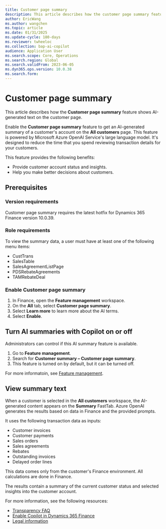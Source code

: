 ```yaml
---
title: Customer page summary
description: This article describes how the customer page summary feature shows AI-generated text on the customer page.
author: EricWang
ms.author: wangchen
ms.topic: article
ms.date: 01/31/2025
ms.update-cycle: 180-days
ms.reviewer: twheeloc
ms.collection: bap-ai-copilot
audience: Application User
ms.search.scope: Core, Operations
ms.search.region: Global
ms.search.validFrom: 2023-06-05
ms.dyn365.ops.version: 10.0.38
ms.search.form:    
---
```


# Customer page summary

This article describes how the **Customer page summary** feature shows AI-generated text on the customer page.

Enable the **Customer page summary** feature to get an AI-generated summary of a customer's account on the **All customers** page. This feature is powered by Microsoft Azure OpenAI Service's large language model. It's designed to reduce the time that you spend reviewing transaction details for your customers.

This feature provides the following benefits:

- Provide customer account status and insights.
- Help you make better decisions about customers.

## Prerequisites

### Version requirements

Customer page summary requires the latest hotfix for Dynamics 365 Finance version 10.0.39.

### Role requirements

To view the summary data, a user must have at least one of the following menu items:

- CustTrans
- SalesTable
- SalesAgreementListPage
- PDSRebateAgreements
- TAMRebateDeal

### Enable Customer page summary

1. In Finance, open the **Feature management** workspace.
1. On the **All** tab, select **Customer page summary**.
1. Select **Learn more** to learn more about the AI terms.
1. Select **Enable**.

## Turn AI summaries with Copilot on or off

Administrators can control if this AI summary feature is available. 
1. Go to **Feature management**.
2. Search for **Customer summary – Customer page summary**.
3. This feature is turned on by default, but it can be turned off.

For more informatoin, see [Feature management](../../fin-ops-core/fin-ops/get-started/feature-management/feature-management-overview.md).


## View summary text

When a customer is selected in the **All customers** workspace, the AI-generated content appears on the **Summary** FastTab. Azure OpenAI generates the results based on data in Finance and the provided prompts.

It uses the following transaction data as inputs:

- Customer invoices
- Customer payments
- Sales orders
- Sales agreements
- Rebates
- Outstanding invoices
- Delayed order lines

This data comes only from the customer's Finance environment. All calculations are done in Finance.

The results contain a summary of the current customer status and selected insights into the customer account.

For more information, see the following resources:

- [Transparency FAQ](CustomerPageSummaryFAQ.md)
- [Enable Copilot in Dynamics 365 Finance](https://go.microsoft.com/fwlink/?linkid=2274122)
- [Legal information](https://go.microsoft.com/fwlink/?linkid=2173149)
